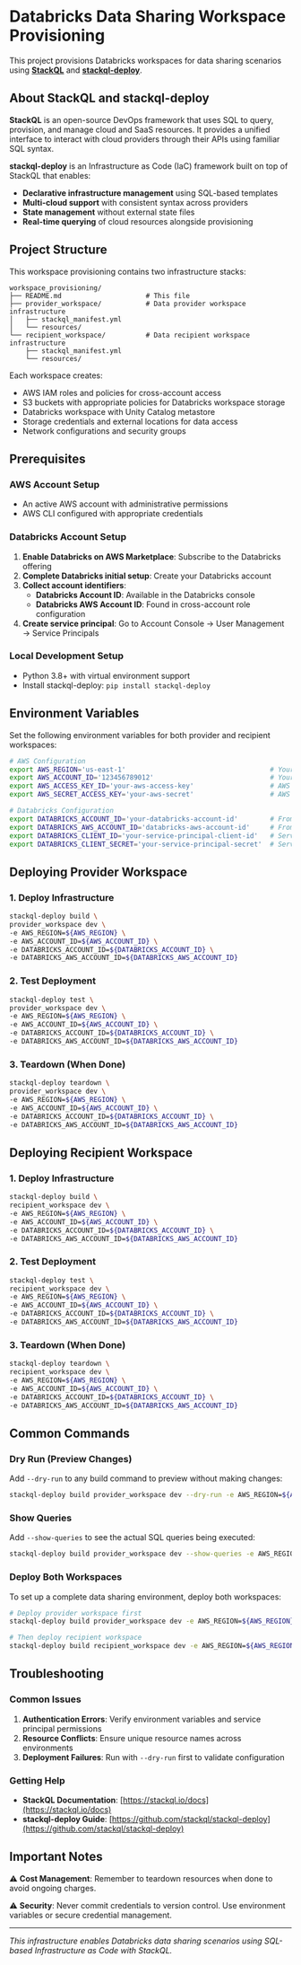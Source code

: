 # Databricks Data Sharing Workspace Provisioning

This project provisions Databricks workspaces for data sharing scenarios using [**StackQL**](https://github.com/stackql/stackql) and [**stackql-deploy**](https://stackql-deploy.io/).

## About StackQL and stackql-deploy

**StackQL** is an open-source DevOps framework that uses SQL to query, provision, and manage cloud and SaaS resources. It provides a unified interface to interact with cloud providers through their APIs using familiar SQL syntax.

**stackql-deploy** is an Infrastructure as Code (IaC) framework built on top of StackQL that enables:
- **Declarative infrastructure management** using SQL-based templates
- **Multi-cloud support** with consistent syntax across providers
- **State management** without external state files
- **Real-time querying** of cloud resources alongside provisioning

## Project Structure

This workspace provisioning contains two infrastructure stacks:

```
workspace_provisioning/
├── README.md                     # This file
├── provider_workspace/           # Data provider workspace infrastructure
│   ├── stackql_manifest.yml
│   └── resources/
└── recipient_workspace/          # Data recipient workspace infrastructure
    ├── stackql_manifest.yml
    └── resources/
```

Each workspace creates:
- AWS IAM roles and policies for cross-account access
- S3 buckets with appropriate policies for Databricks workspace storage
- Databricks workspace with Unity Catalog metastore
- Storage credentials and external locations for data access
- Network configurations and security groups

## Prerequisites

### AWS Account Setup
- An active AWS account with administrative permissions
- AWS CLI configured with appropriate credentials

### Databricks Account Setup
1. **Enable Databricks on AWS Marketplace**: Subscribe to the Databricks offering
2. **Complete Databricks initial setup**: Create your Databricks account
3. **Collect account identifiers**:
   - **Databricks Account ID**: Available in the Databricks console
   - **Databricks AWS Account ID**: Found in cross-account role configuration
4. **Create service principal**: Go to Account Console → User Management → Service Principals

### Local Development Setup
- Python 3.8+ with virtual environment support
- Install stackql-deploy: `pip install stackql-deploy`

## Environment Variables

Set the following environment variables for both provider and recipient workspaces:

```bash
# AWS Configuration
export AWS_REGION='us-east-1'                                    # Your AWS region
export AWS_ACCOUNT_ID='123456789012'                             # Your AWS account ID
export AWS_ACCESS_KEY_ID='your-aws-access-key'                   # AWS credentials (optional)
export AWS_SECRET_ACCESS_KEY='your-aws-secret'                   # AWS credentials (optional)

# Databricks Configuration
export DATABRICKS_ACCOUNT_ID='your-databricks-account-id'        # From Databricks console
export DATABRICKS_AWS_ACCOUNT_ID='databricks-aws-account-id'     # From cross-account setup
export DATABRICKS_CLIENT_ID='your-service-principal-client-id'   # Service principal client ID
export DATABRICKS_CLIENT_SECRET='your-service-principal-secret'  # Service principal secret
```

## Deploying Provider Workspace

### 1. Deploy Infrastructure

```bash
stackql-deploy build \
provider_workspace dev \
-e AWS_REGION=${AWS_REGION} \
-e AWS_ACCOUNT_ID=${AWS_ACCOUNT_ID} \
-e DATABRICKS_ACCOUNT_ID=${DATABRICKS_ACCOUNT_ID} \
-e DATABRICKS_AWS_ACCOUNT_ID=${DATABRICKS_AWS_ACCOUNT_ID}
```

### 2. Test Deployment

```bash
stackql-deploy test \
provider_workspace dev \
-e AWS_REGION=${AWS_REGION} \
-e AWS_ACCOUNT_ID=${AWS_ACCOUNT_ID} \
-e DATABRICKS_ACCOUNT_ID=${DATABRICKS_ACCOUNT_ID} \
-e DATABRICKS_AWS_ACCOUNT_ID=${DATABRICKS_AWS_ACCOUNT_ID}
```

### 3. Teardown (When Done)

```bash
stackql-deploy teardown \
provider_workspace dev \
-e AWS_REGION=${AWS_REGION} \
-e AWS_ACCOUNT_ID=${AWS_ACCOUNT_ID} \
-e DATABRICKS_ACCOUNT_ID=${DATABRICKS_ACCOUNT_ID} \
-e DATABRICKS_AWS_ACCOUNT_ID=${DATABRICKS_AWS_ACCOUNT_ID}
```

## Deploying Recipient Workspace

### 1. Deploy Infrastructure

```bash
stackql-deploy build \
recipient_workspace dev \
-e AWS_REGION=${AWS_REGION} \
-e AWS_ACCOUNT_ID=${AWS_ACCOUNT_ID} \
-e DATABRICKS_ACCOUNT_ID=${DATABRICKS_ACCOUNT_ID} \
-e DATABRICKS_AWS_ACCOUNT_ID=${DATABRICKS_AWS_ACCOUNT_ID}
```

### 2. Test Deployment

```bash
stackql-deploy test \
recipient_workspace dev \
-e AWS_REGION=${AWS_REGION} \
-e AWS_ACCOUNT_ID=${AWS_ACCOUNT_ID} \
-e DATABRICKS_ACCOUNT_ID=${DATABRICKS_ACCOUNT_ID} \
-e DATABRICKS_AWS_ACCOUNT_ID=${DATABRICKS_AWS_ACCOUNT_ID}
```

### 3. Teardown (When Done)

```bash
stackql-deploy teardown \
recipient_workspace dev \
-e AWS_REGION=${AWS_REGION} \
-e AWS_ACCOUNT_ID=${AWS_ACCOUNT_ID} \
-e DATABRICKS_ACCOUNT_ID=${DATABRICKS_ACCOUNT_ID} \
-e DATABRICKS_AWS_ACCOUNT_ID=${DATABRICKS_AWS_ACCOUNT_ID}
```

## Common Commands

### Dry Run (Preview Changes)
Add `--dry-run` to any build command to preview without making changes:

```bash
stackql-deploy build provider_workspace dev --dry-run -e AWS_REGION=${AWS_REGION} # ... other env vars
```

### Show Queries
Add `--show-queries` to see the actual SQL queries being executed:

```bash
stackql-deploy build provider_workspace dev --show-queries -e AWS_REGION=${AWS_REGION} # ... other env vars
```

### Deploy Both Workspaces
To set up a complete data sharing environment, deploy both workspaces:

```bash
# Deploy provider workspace first
stackql-deploy build provider_workspace dev -e AWS_REGION=${AWS_REGION} -e AWS_ACCOUNT_ID=${AWS_ACCOUNT_ID} -e DATABRICKS_ACCOUNT_ID=${DATABRICKS_ACCOUNT_ID} -e DATABRICKS_AWS_ACCOUNT_ID=${DATABRICKS_AWS_ACCOUNT_ID}

# Then deploy recipient workspace
stackql-deploy build recipient_workspace dev -e AWS_REGION=${AWS_REGION} -e AWS_ACCOUNT_ID=${AWS_ACCOUNT_ID} -e DATABRICKS_ACCOUNT_ID=${DATABRICKS_ACCOUNT_ID} -e DATABRICKS_AWS_ACCOUNT_ID=${DATABRICKS_AWS_ACCOUNT_ID}
```

## Troubleshooting

### Common Issues
1. **Authentication Errors**: Verify environment variables and service principal permissions
2. **Resource Conflicts**: Ensure unique resource names across environments
3. **Deployment Failures**: Run with `--dry-run` first to validate configuration

### Getting Help
- **StackQL Documentation**: [https://stackql.io/docs](https://stackql.io/docs)
- **stackql-deploy Guide**: [https://github.com/stackql/stackql-deploy](https://github.com/stackql/stackql-deploy)

## Important Notes

⚠️ **Cost Management**: Remember to teardown resources when done to avoid ongoing charges.

⚠️ **Security**: Never commit credentials to version control. Use environment variables or secure credential management.

---

*This infrastructure enables Databricks data sharing scenarios using SQL-based Infrastructure as Code with StackQL.*